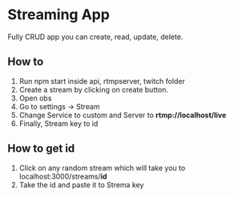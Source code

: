 # Streaming App
Fully CRUD app you can create, read, update, delete.  
  
## How to
1) Run npm start inside api, rtmpserver, twitch folder 
2) Create a stream by clicking on create button.
3) Open obs
4) Go to settings -> Stream
5) Change Service to custom and Server to **rtmp://localhost/live**
6) Finally, Stream key to id

## How to get id
1) Click on any random stream which will take you to localhost:3000/streams/**id**
2) Take the id and paste it to Strema key
